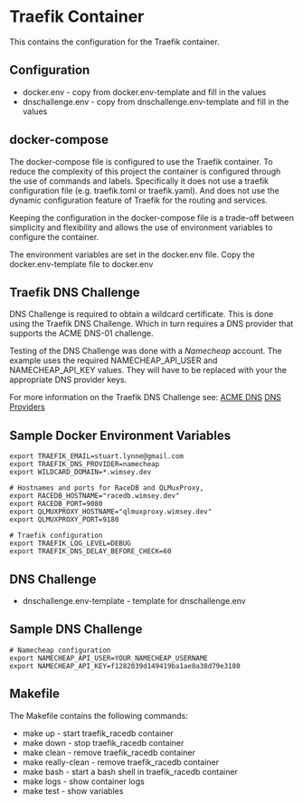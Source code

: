 # Traefik Container

This contains the configuration for the Traefik container.

## Configuration

- docker.env - copy from docker.env-template and fill in the values
- dnschallenge.env - copy from dnschallenge.env-template and fill in the values

## docker-compose

The docker-compose file is configured to use the Traefik container. To reduce the complexity of this
project the container is configured through the use of commands and labels. Specifically it does
not use a traefik configuration file (e.g. traefik.toml or traefik.yaml). And does not use the
dynamic configuration feature of Traefik for the routing and services.

Keeping the configuration in the docker-compose file is a trade-off between simplicity and flexibility 
and allows the use of environment variables to configure the container.

The environment variables are set in the docker.env file. Copy the docker.env-template file to docker.env

## Traefik DNS Challenge

DNS Challenge is required to obtain a wildcard certificate. This is done using the Traefik DNS Challenge.
Which in turn requires a DNS provider that supports the ACME DNS-01 challenge.

Testing of the DNS Challenge was done with a *Namecheap* account. 
The example uses the required NAMECHEAP_API_USER and NAMECHEAP_API_KEY values.
They will have to be replaced with your the appropriate DNS provider keys.

For more information on the Traefik DNS Challenge see:
[ACME DNS](https://doc.traefik.io/traefik/user-guides/docker-compose/acme-dns/)
[DNS Providers](https://doc.traefik.io/traefik/https/acme/#providers)



## Sample Docker Environment Variables
```
export TRAEFIK_EMAIL=stuart.lynne@gmail.com
export TRAEFIK_DNS_PROVIDER=namecheap
export WILDCARD_DOMAIN=*.wimsey.dev

# Hostnames and ports for RaceDB and QLMuxProxy, 
export RACEDB_HOSTNAME="racedb.wimsey.dev"
export RACEDB_PORT=9080
export QLMUXPROXY_HOSTNAME="qlmuxproxy.wimsey.dev"
export QLMUXPROXY_PORT=9180

# Traefik configuration
export TRAEFIK_LOG_LEVEL=DEBUG
export TRAEFIK_DNS_DELAY_BEFORE_CHECK=60
```

## DNS Challenge

- dnschallenge.env-template - template for dnschallenge.env

## Sample DNS Challenge

```
# Namecheap configuration
export NAMECHEAP_API_USER=YOUR_NAMECHEAP_USERNAME
export NAMECHEAP_API_KEY=f1282039d149419ba1ae8a38d79e3180
```


## Makefile

The Makefile contains the following commands:

- make up - start traefik_racedb container
- make down - stop traefik_racedb container
- make clean - remove traefik_racedb container
- make really-clean - remove traefik_racedb container 
- make bash - start a bash shell in traefik_racedb container
- make logs - show container logs
- make test - show variables

